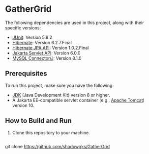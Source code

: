 # GatherGrid
The following dependencies are used in this project, along with their specific versions:

- [JUnit](https://junit.org/): Version 5.8.2
- [Hibernate](https://hibernate.org/orm/): Version 6.2.7.Final
- [Hibernate JPA API](https://hibernate.org/orm/): Version 1.0.2.Final
- [Jakarta Servlet API](https://jakarta.ee/specifications/servlet/): Version 6.0.0
- [MySQL Connector/J](https://dev.mysql.com/doc/connector-j/en/): Version 8.1.0

## Prerequisites

To run this project, make sure you have the following:

- [JDK](https://www.oracle.com/java/technologies/javase-downloads.html) (Java Development Kit) version 8 or higher.
- A Jakarta EE-compatible servlet container (e.g., [Apache Tomcat](http://tomcat.apache.org/)) version 10.

## How to Build and Run

1. Clone this repository to your machine.

   ```bash
git clone https://github.com/shadowgks/GatherGrid
